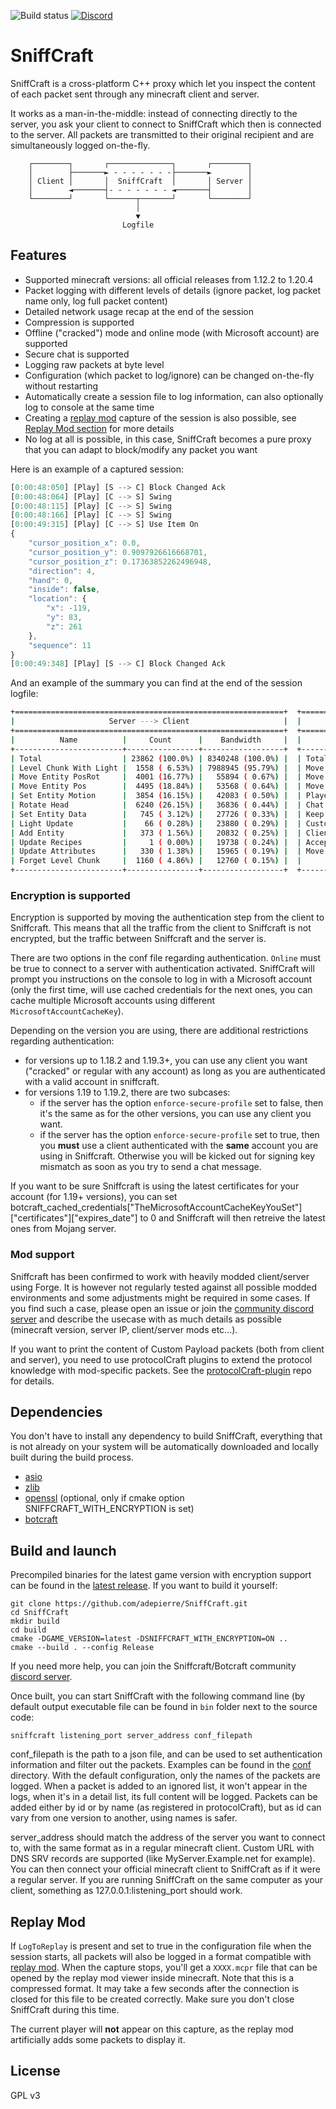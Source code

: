 ![Build status](https://github.com/adepierre/Sniffcraft/actions/workflows/automatic_release.yml/badge.svg)
[![Discord](https://badgen.net/badge/icon/discord?icon=discord&label)](https://discord.gg/wECVsTbjA9)

# SniffCraft

SniffCraft is a cross-platform C++ proxy which let you inspect the content of each packet sent through any minecraft client and server.

It works as a man-in-the-middle: instead of connecting directly to the server, you ask your client to connect to SniffCraft which then is connected to the server. All packets are transmitted to their original recipient and are simultaneously logged on-the-fly.

```
    ┌────────┐       ┌──────────────┐       ┌────────┐
    │        ├───────► - - - - - - -├───────►        │
    │ Client │       │  SniffCraft  │       │ Server │
    │        ◄───────┤- - - - - - - ◄───────┤        │
    └────────┘       └──────┬───────┘       └────────┘
                            │
                            ▼
                         Logfile
```

## Features

- Supported minecraft versions: all official releases from 1.12.2 to 1.20.4
- Packet logging with different levels of details (ignore packet, log packet name only, log full packet content)
- Detailed network usage recap at the end of the session
- Compression is supported
- Offline ("cracked") mode and online mode (with Microsoft account) are supported
- Secure chat is supported
- Logging raw packets at byte level
- Configuration (which packet to log/ignore) can be changed on-the-fly without restarting
- Automatically create a session file to log information, can also optionally log to console at the same time
- Creating a [replay mod](https://github.com/ReplayMod/ReplayMod) capture of the session is also possible, see [Replay Mod section](#replay-mod) for more details
- No log at all is possible, in this case, SniffCraft becomes a pure proxy that you can adapt to block/modify any packet you want

Here is an example of a captured session:
```javascript
[0:00:48:050] [Play] [S --> C] Block Changed Ack
[0:00:48:064] [Play] [C --> S] Swing
[0:00:48:115] [Play] [C --> S] Swing
[0:00:48:166] [Play] [C --> S] Swing
[0:00:49:315] [Play] [C --> S] Use Item On
{
    "cursor_position_x": 0.0,
    "cursor_position_y": 0.9097926616668701,
    "cursor_position_z": 0.17363852262496948,
    "direction": 4,
    "hand": 0,
    "inside": false,
    "location": {
        "x": -119,
        "y": 83,
        "z": 261
    },
    "sequence": 11
}
[0:00:49:348] [Play] [S --> C] Block Changed Ack
```
And an example of the summary you can find at the end of the session logfile:
```bash
+============================================================+  +================================================================+
|                     Server ---> Client                     |  |                       Client ---> Server                       |
+============================================================+  +================================================================+
|          Name          |     Count      |    Bandwidth     |  |              Name              |    Count     |   Bandwidth    |
+------------------------+----------------+------------------+  +--------------------------------+--------------+----------------+
| Total                  | 23862 (100.0%) | 8340248 (100.0%) |  | Total                          | 902 (100.0%) | 28156 (100.0%) |
| Level Chunk With Light |  1558 ( 6.53%) | 7988945 (95.79%) |  | Move Player PosRot             | 481 (53.33%) | 17316 (61.50%) |
| Move Entity PosRot     |  4001 (16.77%) |   55894 ( 0.67%) |  | Move Player Pos                | 368 (40.80%) | 10304 (36.60%) |
| Move Entity Pos        |  4495 (18.84%) |   53568 ( 0.64%) |  | Move Player Rot                |  19 ( 2.11%) |   228 ( 0.81%) |
| Set Entity Motion      |  3854 (16.15%) |   42083 ( 0.50%) |  | Player Command                 |  26 ( 2.88%) |   182 ( 0.65%) |
| Rotate Head            |  6240 (26.15%) |   36836 ( 0.44%) |  | Chat Command                   |   1 ( 0.11%) |    42 ( 0.15%) |
| Set Entity Data        |   745 ( 3.12%) |   27726 ( 0.33%) |  | Keep Alive                     |   3 ( 0.33%) |    33 ( 0.12%) |
| Light Update           |    66 ( 0.28%) |   23880 ( 0.29%) |  | Custom Payload|minecraft:brand |   1 ( 0.11%) |    27 ( 0.10%) |
| Add Entity             |   373 ( 1.56%) |   20832 ( 0.25%) |  | Client Information             |   1 ( 0.11%) |    16 ( 0.06%) |
| Update Recipes         |     1 ( 0.00%) |   19738 ( 0.24%) |  | Accept Teleportation           |   1 ( 0.11%) |     4 ( 0.01%) |
| Update Attributes      |   330 ( 1.38%) |   15965 ( 0.19%) |  | Move Player Status Only        |   1 ( 0.11%) |     4 ( 0.01%) |
| Forget Level Chunk     |  1160 ( 4.86%) |   12760 ( 0.15%) |  |                                |              |                |
+------------------------+----------------+------------------+  +--------------------------------+--------------+----------------+
```


### Encryption is supported

Encryption is supported by moving the authentication step from the client to Sniffcraft. This means that all the traffic from the client to Sniffcraft is not encrypted, but the traffic between Sniffcraft and the server is.

There are two options in the conf file regarding authentication. ``Online`` must be true to connect to a server with authentication activated. SniffCraft will prompt you instructions on the console to log in with a Microsoft account (only the first time, will use cached credentials for the next ones, you can cache multiple Microsoft accounts using different ``MicrosoftAccountCacheKey``).

Depending on the version you are using, there are additional restrictions regarding authentication:
- for versions up to 1.18.2 and 1.19.3+, you can use any client you want ("cracked" or regular with any account) as long as you are authenticated with a valid account in sniffcraft.
- for versions 1.19 to 1.19.2, there are two subcases:
    - if the server has the option `enforce-secure-profile` set to false, then it's the same as for the other versions, you can use any client you want.
    - if the server has the option `enforce-secure-profile` set to true, then you **must** use a client authenticated with the **same** account you are using in Sniffcraft. Otherwise you will be kicked out for signing key mismatch as soon as you try to send a chat message.

If you want to be sure Sniffcraft is using the latest certificates for your account (for 1.19+ versions), you can set botcraft_cached_credentials\["TheMicrosoftAccountCacheKeyYouSet"\]\["certificates"\]\["expires_date"\] to 0 and Sniffcraft will then retreive the latest ones from Mojang server.

### Mod support

Sniffcraft has been confirmed to work with heavily modded client/server using Forge. It is however not regularly tested against all possible modded environments and some adjustments might be required in some cases. If you find such a case, please open an issue or join the [community discord server](https://discord.gg/wECVsTbjA9) and describe the usecase with as much details as possible (minecraft version, server IP, client/server mods etc...).

If you want to print the content of Custom Payload packets (both from client and server), you need to use protocolCraft plugins to extend the protocol knowledge with mod-specific packets. See the [protocolCraft-plugin](https://github.com/adepierre/protocolcraft-plugin) repo for details.


## Dependencies

You don't have to install any dependency to build SniffCraft, everything that is not already on your system will be automatically downloaded and locally built during the build process.

- [asio](https://think-async.com/Asio/)
- [zlib](https://github.com/madler/zlib)
- [openssl](https://www.openssl.org/) (optional, only if cmake option SNIFFCRAFT_WITH_ENCRYPTION is set)
- [botcraft](https://github.com/adepierre/botcraft)

## Build and launch

Precompiled binaries for the latest game version with encryption support can be found in the [latest release](https://github.com/adepierre/SniffCraft/releases/tag/latest). If you want to build it yourself:
```
git clone https://github.com/adepierre/SniffCraft.git
cd SniffCraft
mkdir build
cd build
cmake -DGAME_VERSION=latest -DSNIFFCRAFT_WITH_ENCRYPTION=ON ..
cmake --build . --config Release
```

If you need more help, you can join the Sniffcraft/Botcraft community [discord server](https://discord.gg/wECVsTbjA9).

Once built, you can start SniffCraft with the following command line (by default output executable file can be found in ``bin`` folder next to the source code:

```
sniffcraft listening_port server_address conf_filepath
```

conf_filepath is the path to a json file, and can be used to set authentication information and filter out the packets. Examples can be found in the [conf](conf/) directory. With the default configuration, only the names of the packets are logged. When a packet is added to an ignored list, it won't appear in the logs, when it's in a detail list, its full content will be logged. Packets can be added either by id or by name (as registered in protocolCraft), but as id can vary from one version to another, using names is safer.

server_address should match the address of the server you want to connect to, with the same format as in a regular minecraft client. Custom URL with DNS SRV records are supported (like MyServer.Example.net for example). You can then connect your official minecraft client to SniffCraft as if it were a regular server. If you are running SniffCraft on the same computer as your client, something as 127.0.0.1:listening_port should work.

## Replay Mod

If ``LogToReplay`` is present and set to true in the configuration file when the session starts, all packets will also be logged in a format compatible with [replay mod](https://github.com/ReplayMod/ReplayMod). When the capture stops, you'll get a ``XXXX.mcpr`` file that can be opened by the replay mod viewer inside minecraft. Note that this is a compressed format. It may take a few seconds after the connection is closed for this file to be created correctly. Make sure you don't close SniffCraft during this time.

The current player will **not** appear on this capture, as the replay mod artificially adds some packets to display it.

## License

GPL v3
